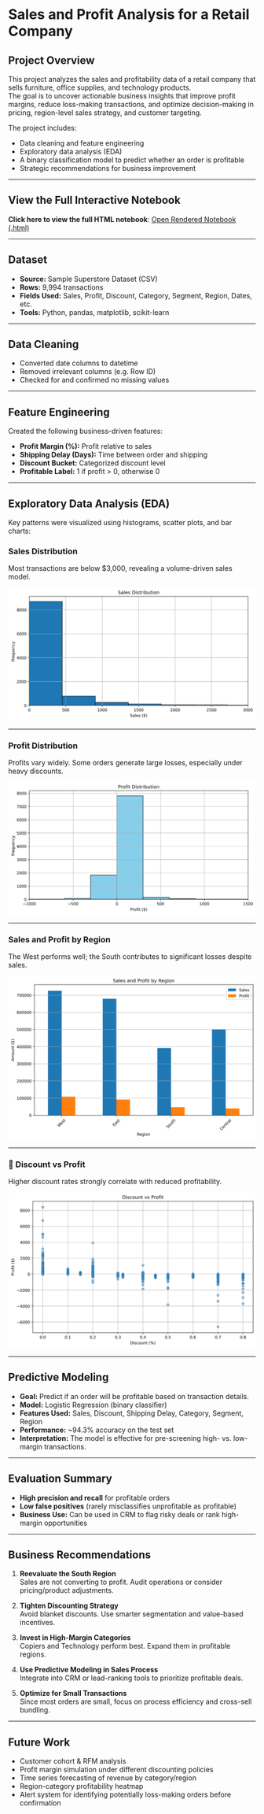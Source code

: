 # Sales and Profit Analysis for a Retail Company

## Project Overview

This project analyzes the sales and profitability data of a retail company that sells furniture, office supplies, and technology products.  
The goal is to uncover actionable business insights that improve profit margins, reduce loss-making transactions, and optimize decision-making in pricing, region-level sales strategy, and customer targeting.

The project includes:
- Data cleaning and feature engineering
- Exploratory data analysis (EDA)
- A binary classification model to predict whether an order is profitable
- Strategic recommendations for business improvement

---

##  View the Full Interactive Notebook

**Click here to view the full HTML notebook**: [Open Rendered Notebook (.html)](https://minhha-online.github.io/Sales-Analysis/sales_profit_analysis.html)

---

## Dataset

- **Source:** Sample Superstore Dataset (CSV)
- **Rows:** 9,994 transactions
- **Fields Used:** Sales, Profit, Discount, Category, Segment, Region, Dates, etc.
- **Tools:** Python, pandas, matplotlib, scikit-learn

---

## Data Cleaning

- Converted date columns to datetime
- Removed irrelevant columns (e.g. Row ID)
- Checked for and confirmed no missing values

---

## Feature Engineering

Created the following business-driven features:
- **Profit Margin (%):** Profit relative to sales
- **Shipping Delay (Days):** Time between order and shipping
- **Discount Bucket:** Categorized discount level
- **Profitable Label:** 1 if profit > 0, otherwise 0

---

## Exploratory Data Analysis (EDA)

Key patterns were visualized using histograms, scatter plots, and bar charts:

### Sales Distribution

Most transactions are below $3,000, revealing a volume-driven sales model.

![Sales Distribution](plots/sales_distribution.png)

---

### Profit Distribution

Profits vary widely. Some orders generate large losses, especially under heavy discounts.

![Profit Distribution](plots/profit_distribution.png)

---

### Sales and Profit by Region

The West performs well; the South contributes to significant losses despite sales.

![Region Performance](plots/region_performance.png)

---

### 🔹 Discount vs Profit

Higher discount rates strongly correlate with reduced profitability.

![Discount vs Profit](plots/discount_vs_profit.png)

---

## Predictive Modeling

- **Goal:** Predict if an order will be profitable based on transaction details.
- **Model:** Logistic Regression (binary classifier)
- **Features Used:** Sales, Discount, Shipping Delay, Category, Segment, Region
- **Performance:** ~94.3% accuracy on the test set
- **Interpretation:** The model is effective for pre-screening high- vs. low-margin transactions.

---

## Evaluation Summary

- **High precision and recall** for profitable orders
- **Low false positives** (rarely misclassifies unprofitable as profitable)
- **Business Use:** Can be used in CRM to flag risky deals or rank high-margin opportunities

---

## Business Recommendations

1. **Reevaluate the South Region**  
   Sales are not converting to profit. Audit operations or consider pricing/product adjustments.

2. **Tighten Discounting Strategy**  
   Avoid blanket discounts. Use smarter segmentation and value-based incentives.

3. **Invest in High-Margin Categories**  
   Copiers and Technology perform best. Expand them in profitable regions.

4. **Use Predictive Modeling in Sales Process**  
   Integrate into CRM or lead-ranking tools to prioritize profitable deals.

5. **Optimize for Small Transactions**  
   Since most orders are small, focus on process efficiency and cross-sell bundling.

---

## Future Work

- Customer cohort & RFM analysis
- Profit margin simulation under different discounting policies
- Time series forecasting of revenue by category/region
- Region-category profitability heatmap
- Alert system for identifying potentially loss-making orders before confirmation





